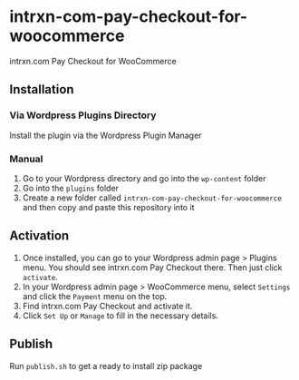 # intrxn-com-pay-checkout-for-woocommerce

intrxn.com Pay Checkout for WooCommerce

## Installation

### Via Wordpress Plugins Directory

Install the plugin via the Wordpress Plugin Manager

### Manual

1) Go to your Wordpress directory and go into the `wp-content` folder
2) Go into the `plugins` folder
3) Create a new folder called `intrxn-com-pay-checkout-for-woocommerce` and then copy and paste this repository into it

## Activation

1) Once installed, you can go to your Wordpress admin page > Plugins menu. You should see intrxn.com Pay Checkout there. Then just click `activate`. 
2) In your Wordpress admin page > WooCommerce menu, select `Settings` and click the `Payment` menu on the top.
3) Find intrxn.com Pay Checkout and activate it.
4) Click `Set Up` or `Manage` to fill in the necessary details.

## Publish

Run `publish.sh` to get a ready to install zip package